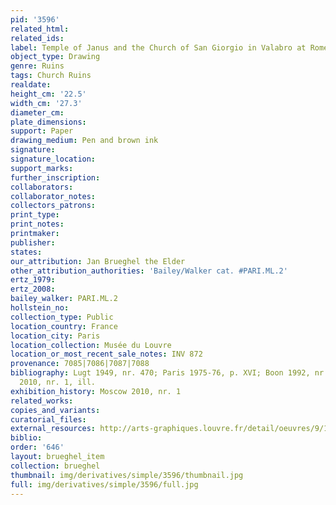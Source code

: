 ```yaml
---
pid: '3596'
related_html: 
related_ids: 
label: Temple of Janus and the Church of San Giorgio in Valabro at Rome
object_type: Drawing
genre: Ruins
tags: Church Ruins
realdate: 
height_cm: '22.5'
width_cm: '27.3'
diameter_cm: 
plate_dimensions: 
support: Paper
drawing_medium: Pen and brown ink
signature: 
signature_location: 
support_marks: 
further_inscription: 
collaborators: 
collaborator_notes: 
collectors_patrons: 
print_type: 
print_notes: 
printmaker: 
publisher: 
states: 
our_attribution: Jan Brueghel the Elder
other_attribution_authorities: 'Bailey/Walker cat. #PARI.ML.2'
ertz_1979: 
ertz_2008: 
bailey_walker: PARI.ML.2
hollstein_no: 
collection_type: Public
location_country: France
location_city: Paris
location_collection: Musée du Louvre
location_or_most_recent_sale_notes: INV 872
provenance: 7085|7086|7087|7088
bibliography: Lugt 1949, nr. 470; Paris 1975-76, p. XVI; Boon 1992, nr. 23; Moscow
  2010, nr. 1, ill.
exhibition_history: Moscow 2010, nr. 1
related_works: 
copies_and_variants: 
curatorial_files: 
external_resources: http://arts-graphiques.louvre.fr/detail/oeuvres/9/1414-Le-temple-de-Janus-et-leglise-San-Giorgio-in-Valabro-a-Rome
biblio: 
order: '646'
layout: brueghel_item
collection: brueghel
thumbnail: img/derivatives/simple/3596/thumbnail.jpg
full: img/derivatives/simple/3596/full.jpg
---
```

